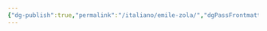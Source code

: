 ```yaml
---
{"dg-publish":true,"permalink":"/italiano/emile-zola/","dgPassFrontmatter":true,"created":"2024-12-31T14:06:28.906+01:00","updated":"2024-12-31T14:28:22.947+01:00"}
---
```


